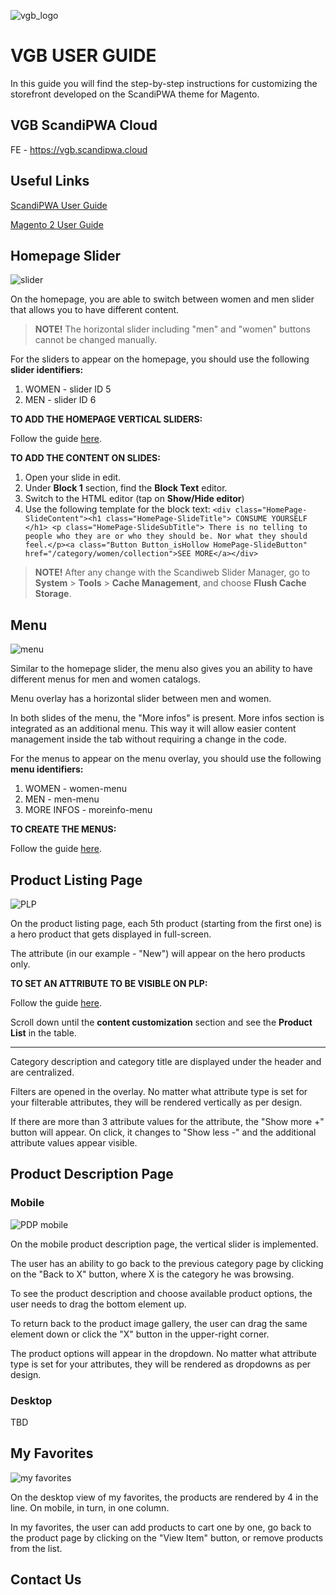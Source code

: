 ![vgb_logo](https://i.ibb.co/99dkgjM/VGB-studio-black-1.png)

# VGB USER GUIDE

In this guide you will find the step-by-step instructions for customizing the storefront developed on the ScandiPWA theme for Magento.

## VGB ScandiPWA Cloud

FE - https://vgb.scandipwa.cloud

## Useful Links

[ScandiPWA User Guide](https://scandiweb.atlassian.net/wiki/spaces/SUG/overview)

[Magento 2 User Guide](https://docs.magento.com/m2/ce/user_guide/getting-started.html)

## Homepage Slider

![slider](https://i.ibb.co/5TkKDGQ/Screenshot-2020-04-01-at-12-23-04.png)

On the homepage, you are able to switch between women and men slider that allows you to have different content.

> **NOTE!** The horizontal slider including "men" and "women" buttons cannot be changed manually.

For the sliders to appear on the homepage, you should use the following **slider identifiers:**

1. WOMEN - slider ID 5
2. MEN - slider ID 6

**TO ADD THE HOMEPAGE VERTICAL SLIDERS:**

Follow the guide [here](https://scandiweb.atlassian.net/wiki/spaces/SUG/pages/1758855269/Slider+Management).

**TO ADD THE CONTENT ON SLIDES:**

1. Open your slide in edit.
2. Under **Block 1** section, find the **Block Text** editor.
3. Switch to the HTML editor (tap on **Show/Hide editor**)
4. Use the following template for the block text:
     ````<div class="HomePage-SlideContent"><h1 class="HomePage-SlideTitle"> CONSUME YOURSELF </h1> <p class="HomePage-SlideSubTitle"> There is no telling to people who they are or who they should be. Nor what they should feel.</p><a class="Button Button_isHollow HomePage-SlideButton" href="/category/women/collection">SEE MORE</a></div>````

>**NOTE!** After any change with the Scandiweb Slider Manager, go to **System** > **Tools** > **Cache Management**, and choose **Flush Cache Storage**.

## Menu

![menu](https://i.ibb.co/RjLzMBd/Screenshot-2020-04-01-at-12-44-24.png)

Similar to the homepage slider, the menu also gives you an ability to have different menus for men and women catalogs.

Menu overlay has a horizontal slider between men and women.

In both slides of the menu, the "More infos" is present. More infos section is integrated as an additional menu. This way it will allow easier content management inside the tab without requiring a change in the code.

For the menus to appear on the menu overlay, you should use the following **menu identifiers:**

1. WOMEN - women-menu
2. MEN - men-menu
3. MORE INFOS - moreinfo-menu

**TO CREATE THE MENUS:**

Follow the guide [here](https://scandiweb.atlassian.net/wiki/spaces/SUG/pages/1691418673/Menu+Manager).

## Product Listing Page

![PLP](https://i.ibb.co/1vPLXZw/Screenshot-2020-04-01-at-13-05-38.png)

On the product listing page, each 5th product (starting from the first one) is a hero product that gets displayed in full-screen.

The attribute (in our example - "New") will appear on the hero products only.

**TO SET AN ATTRIBUTE TO BE VISIBLE ON PLP:**

Follow the guide [here](https://scandiweb.atlassian.net/wiki/spaces/SUG/pages/1695711539/Color+and+Content+Customization).

Scroll down until the **content customization** section and see the **Product List** in the table.

***

Category description and category title are displayed under the header and are centralized.

Filters are opened in the overlay. No matter what attribute type is set for your filterable attributes, they will be rendered vertically as per design.

If there are more than 3 attribute values for the attribute, the "Show more +" button will appear. On click, it changes to "Show less -" and the additional attribute values appear visible.

## Product Description Page

### Mobile

![PDP mobile](https://i.ibb.co/NSnYKgN/Screenshot-2020-04-01-at-15-02-16.png)

On the mobile product description page, the vertical slider is implemented.

The user has an ability to go back to the previous category page by clicking on the "Back to X" button, where X is the category he was browsing.

To see the product description and choose available product options, the user needs to drag the bottom element up.

To return back to the product image gallery, the user can drag the same element down or click the "X" button in the upper-right corner.

The product options will appear in the dropdown. No matter what attribute type is set for your attributes, they will be rendered as dropdowns as per design.

### Desktop

TBD

## My Favorites

![my favorites](https://i.ibb.co/W53dWTP/Screenshot-2020-04-01-at-15-52-35.png)

On the desktop view of my favorites, the products are rendered by 4 in the line. On mobile, in turn, in one column.

In my favorites, the user can add products to cart one by one, go back to the product page by clicking on the "View Item" button, or remove products from the list.

## Contact Us


